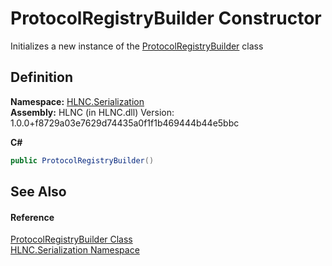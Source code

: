 # ProtocolRegistryBuilder Constructor


Initializes a new instance of the <a href="T_HLNC_Serialization_ProtocolRegistryBuilder">ProtocolRegistryBuilder</a> class



## Definition
**Namespace:** <a href="N_HLNC_Serialization">HLNC.Serialization</a>  
**Assembly:** HLNC (in HLNC.dll) Version: 1.0.0+f8729a03e7629d74435a0f1f1b469444b44e5bbc

**C#**
``` C#
public ProtocolRegistryBuilder()
```



## See Also


#### Reference
<a href="T_HLNC_Serialization_ProtocolRegistryBuilder">ProtocolRegistryBuilder Class</a>  
<a href="N_HLNC_Serialization">HLNC.Serialization Namespace</a>  
